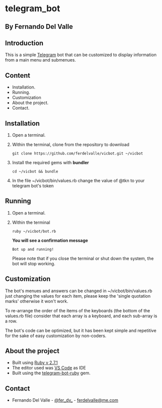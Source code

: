 # telegram_bot

## By Fernando Del Valle

## Introduction

This is a simple [Telegram][tgm] bot that can be customized to display information from a main menu and submenues.

## Content

+ Installation.
+ Running.
+ Customization 
+ About the project.
+ Contact.

## Installation

1. Open a terminal.
2. Within the terminal, clone from the repository to download
    ```
    git clone https://github.com/ferdelvalle/vicbot.git ~/vicbot
    ```

3. Install the required gems with **bundler**
    ```
    cd ~/vicbot && bundle
    ```
4. In the file ~/vicbot/bin/values.rb change the value of @tkn to your telegram bot's token

## Running

1. Open a terminal.
2. Within the terminal
    ```
    ruby ~/vicbot/bot.rb
    ```

    **You will see a confirmation message**
    ```
    Bot up and running!
    ```
    Please note that if you close the terminal or shut down the system, the bot will stop working.

## Customization

  The bot's menues and answers can be changed in ~/vicbot/bin/values.rb just changing the values for each item, please keep the 'single quotation marks' otherwise it won't work.

  To re-arrange the order of the items of the keyboards (the bottom of the values.rb file) consider that each array is a keyboard, and each sub-array is a row.

  The bot's code can be optimized, but it has been kept simple and repetitive for the sake of easy customization by non-coders.


## About the project

+ Built using [Ruby v 2.7.1][rbl]
+ The editor used was [VS Code][vsc] as IDE
+ Built using the [telegram-bot-ruby][tbr] gem.


## Contact

+ Fernando Del Valle - [@fer_dv_](https://twitter.com/@fer_dv_) - ferdelvalle@me.com

[rbl]: https://www.ruby-lang.org/en/
[vsc]: https://code.visualstudio.com/
[tgm]: https://telegram.org/
[tbr]: https://github.com/atipugin/telegram-bot-ruby
